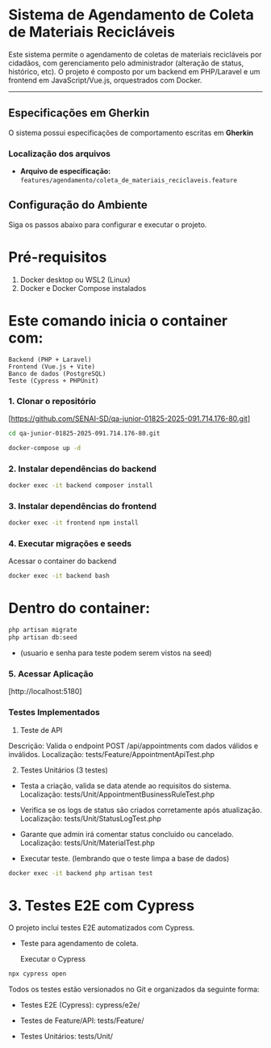 # Sistema de Agendamento de Coleta de Materiais Recicláveis

Este sistema permite o agendamento de coletas de materiais recicláveis por cidadãos, com gerenciamento pelo administrador (alteração de status, histórico, etc). O projeto é composto por um backend em PHP/Laravel e um frontend em JavaScript/Vue.js, orquestrados com Docker.

---
##  Especificações em Gherkin
O sistema possui especificações de comportamento escritas em **Gherkin**

### Localização dos arquivos

- **Arquivo de especificação:** `features/agendamento/coleta_de_materiais_reciclaveis.feature`

## Configuração do Ambiente

Siga os passos abaixo para configurar e executar o projeto.

# Pré-requisitos

1. Docker desktop ou WSL2 (Linux)
2. Docker e Docker Compose instalados
  
# Este comando inicia o container com:

```
Backend (PHP + Laravel)
Frontend (Vue.js + Vite)
Banco de dados (PostgreSQL)
Teste (Cypress + PHPUnit)
```

### 1. Clonar o repositório

[https://github.com/SENAI-SD/qa-junior-01825-2025-091.714.176-80.git]

```sh
cd qa-junior-01825-2025-091.714.176-80.git
```
```sh
docker-compose up -d
```

### 2. Instalar dependências do backend

```sh
docker exec -it backend composer install
```
   
### 3. Instalar dependências do frontend

```sh
docker exec -it frontend npm install
```

### 4. Executar migrações e seeds
Acessar o container do backend

```sh
docker exec -it backend bash
```

# Dentro do container:

```bash
php artisan migrate
php artisan db:seed
```
- (usuario e senha para teste podem serem vistos na seed)

### 5. Acessar Aplicação

[http://localhost:5180]

### Testes Implementados
1. Teste de API

Descrição: Valida o endpoint POST /api/appointments com dados válidos e inválidos.
Localização: tests/Feature/AppointmentApiTest.php

2. Testes Unitários (3 testes)

- Testa a criação, valida se data atende ao requisitos do sistema.
Localização: tests/Unit/AppointmentBusinessRuleTest.php

- Verifica se os logs de status são criados corretamente após atualização.
Localização: tests/Unit/StatusLogTest.php

- Garante que admin irá comentar status concluido ou cancelado.
Localização: tests/Unit/MaterialTest.php

- Executar teste.
(lembrando que o teste limpa a base de dados)

```sh
docker exec -it backend php artisan test 
```

# 3. Testes E2E com Cypress
O projeto inclui testes E2E automatizados com Cypress.

- Teste para agendamento de coleta.

    Executar o Cypress

```sh
npx cypress open
```

Todos os testes estão versionados no Git e organizados da seguinte forma:

- Testes E2E (Cypress):
    cypress/e2e/

- Testes de Feature/API:
    tests/Feature/

- Testes Unitários:
    tests/Unit/
